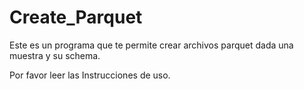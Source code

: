 # Create_Parquet
Este es un programa que te permite crear archivos parquet dada una muestra y su schema.

Por favor leer las Instrucciones de uso.
